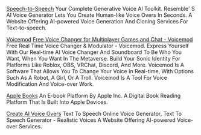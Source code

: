 
[Speech-to-Speech](http://www.resemble.ai)
Your Complete Generative Voice AI Toolkit. Resemble' S AI Voice Generator Lets You Create Human-like Voice Overs In Seconds.
A Website Offering AI-powered Voice Generation And Cloning Services For Text-to-speech.

[Voicemod](http://www.voicemod.net)
[Free Voice Changer for Multiplayer Games and Chat - Voicemod](https://www.voicemod.net/free-voice-changer-software/)
Free Real Time Voice Changer & Modulator - Voicemod. Express Yourself With Our Real-time AI Voice Changer And Soundboard To Be Who You Want, When You Want In The Metaverse. Build Your Sonic Identity For Platforms Like Roblox, OBS, VRChat, Discord, And More.
Voicemod Is A Software That Allows You To Change Your Voice In Real-time, With Options Such As A Robot, A Girl, Or A Troll.
Voicemod Is A Tool For Voice Modification And Voice-over Work.

[Apple Books](https://www.apple.com/in/apple-books/)
An E-book Platform By Apple Inc.
A Digital Book Reading Platform That Is Built Into Apple Devices.

[Create AI Voice Overs](https://createaivoiceovers.com/)
Text To Speech Online Voice Generator, Text To Speech Generator - Realistic Voices
A Website Offering AI-powered Voice-over Services.

